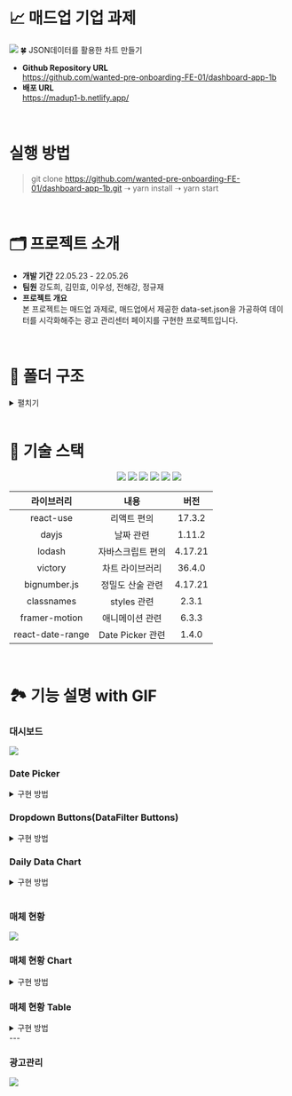 # 📈 매드업 기업 과제
<img src="https://user-images.githubusercontent.com/73621658/170202585-a89f1fa8-7da2-4cd6-9798-2c1306258df2.png">
🍀 JSON데이터를 활용한 차트 만들기

- **Github Repository URL** <br/> https://github.com/wanted-pre-onboarding-FE-01/dashboard-app-1b
- **배포 URL** <br/> https://madup1-b.netlify.app/

<br/>

# 실행 방법
> git clone https://github.com/wanted-pre-onboarding-FE-01/dashboard-app-1b.git  ➝ yarn install ➝ yarn start

<br/>

# 🗂 프로젝트 소개
- **개발 기간** 22.05.23 - 22.05.26
- **팀원** 강도희, 김민효, 이우성, 전해강, 정규재
- **프로젝트 개요** <br/>
본 프로젝트는 매드업 과제로, 매드업에서 제공한 data-set.json을 가공하여 데이터를 시각화해주는 광고 관리센터 페이지를 구현한 프로젝트입니다.

<br/>

# 📁 폴더 구조
<details>
    <summary>펼치기</summary>
📦src<br/>
 ┣ 📂assets<br/>
 ┃ ┗ 📂svg<br/>
 ┃ ┃ ┣ 📜.DS_Store<br/>
 ┃ ┃ ┣ 📜arrow.svg<br/>
 ┃ ┃ ┣ 📜bell.svg<br/>
 ┃ ┃ ┣ 📜bellpoint.svg<br/>
 ┃ ┃ ┣ 📜bulb.svg<br/>
 ┃ ┃ ┣ 📜caret-down.svg<br/>
 ┃ ┃ ┣ 📜caret-up.svg<br/>
 ┃ ┃ ┣ 📜dashboard.svg<br/>
 ┃ ┃ ┣ 📜gear.svg<br/>
 ┃ ┃ ┣ 📜index.js<br/>
 ┃ ┃ ┣ 📜logo.svg<br/>
 ┃ ┃ ┣ 📜manageAD.svg<br/>
 ┃ ┃ ┣ 📜profile.svg<br/>
 ┃ ┃ ┗ 📜spinner.svg<br/>
 ┣ 📂components<br/>
 ┃ ┣ 📂Dropdown<br/>
 ┃ ┃ ┣ 📜dropdown.module.scss<br/>
 ┃ ┃ ┗ 📜index.tsx<br/>
 ┃ ┗ 📂LoadingPage<br/>
 ┃ ┃ ┣ 📜index.tsx<br/>
 ┃ ┃ ┗ 📜loadingPage.module.scss<br/>
 ┣ 📂data<br/>
 ┃ ┣ 📜wanted_FE-media-channel-data-set.json<br/>
 ┃ ┣ 📜wanted_FE_ad-list-data-set.json<br/>
 ┃ ┗ 📜wanted_FE_trend-data-set.json<br/>
 ┣ 📂routes<br/>
 ┃ ┣ 📂ADmanaging<br/>
 ┃ ┃ ┣ 📂Card<br/>
 ┃ ┃ ┃ ┣ 📜card.module.scss<br/>
 ┃ ┃ ┃ ┗ 📜index.tsx<br/>
 ┃ ┃ ┣ 📜admanaging.module.scss<br/>
 ┃ ┃ ┗ 📜index.tsx<br/>
 ┃ ┣ 📂Dashboard<br/>
 ┃ ┃ ┣ 📂DailyChart<br/>
 ┃ ┃ ┃ ┣ 📜OneChartStyle.ts<br/>
 ┃ ┃ ┃ ┣ 📜OneDataChart.tsx<br/>
 ┃ ┃ ┃ ┣ 📜TwoDataChart.tsx<br/>
 ┃ ┃ ┃ ┣ 📜XAxis.tsx<br/>
 ┃ ┃ ┃ ┣ 📜dailyChart.module.scss<br/>
 ┃ ┃ ┃ ┣ 📜index.tsx<br/>
 ┃ ┃ ┃ ┗ 📜twoChartStyle.ts<br/>
 ┃ ┃ ┣ 📂DailyMean<br/>
 ┃ ┃ ┃ ┣ 📂DailyMeanItem<br/>
 ┃ ┃ ┃ ┃ ┣ 📂DataList<br/>
 ┃ ┃ ┃ ┃ ┃ ┗ 📜index.tsx<br/>
 ┃ ┃ ┃ ┃ ┣ 📂RateContainer<br/>
 ┃ ┃ ┃ ┃ ┃ ┣ 📜index.tsx<br/>
 ┃ ┃ ┃ ┃ ┃ ┗ 📜rateContainer.module.scss<br/>
 ┃ ┃ ┃ ┃ ┣ 📜dailyMeanItem.module.scss<br/>
 ┃ ┃ ┃ ┃ ┗ 📜index.tsx<br/>
 ┃ ┃ ┃ ┣ 📜dailyMean.module.scss<br/>
 ┃ ┃ ┃ ┗ 📜index.tsx<br/>
 ┃ ┃ ┣ 📂DataFilterButtons<br/>
 ┃ ┃ ┃ ┣ 📂DropdownList<br/>
 ┃ ┃ ┃ ┃ ┣ 📜OneDropDownList.tsx<br/>
 ┃ ┃ ┃ ┃ ┣ 📜TwoDropDownList.tsx<br/>
 ┃ ┃ ┃ ┃ ┣ 📜WeeklyDownList.tsx<br/>
 ┃ ┃ ┃ ┃ ┣ 📜dropdownList.module.scss<br/>
 ┃ ┃ ┃ ┃ ┗ 📜index.tsx<br/>
 ┃ ┃ ┃ ┣ 📜DropdownButton.tsx<br/>
 ┃ ┃ ┃ ┣ 📜categoryDict.ts<br/>
 ┃ ┃ ┃ ┣ 📜dropdownButton.module.scss<br/>
 ┃ ┃ ┃ ┣ 📜index.module.scss<br/>
 ┃ ┃ ┃ ┗ 📜index.tsx<br/>
 ┃ ┃ ┣ 📂DatePicker<br/>
 ┃ ┃ ┃ ┣ 📂DateRange<br/>
 ┃ ┃ ┃ ┃ ┣ 📜dateRange.module.scss<br/>
 ┃ ┃ ┃ ┃ ┗ 📜index.tsx<br/>
 ┃ ┃ ┃ ┣ 📂Label<br/>
 ┃ ┃ ┃ ┃ ┣ 📜index.tsx<br/>
 ┃ ┃ ┃ ┃ ┗ 📜label.module.scss<br/>
 ┃ ┃ ┃ ┣ 📜datePicker.module.scss<br/>
 ┃ ┃ ┃ ┗ 📜index.tsx<br/>
 ┃ ┃ ┣ 📂MediaChannelGraph<br/>
 ┃ ┃ ┃ ┣ 📜chartStyle.ts<br/>
 ┃ ┃ ┃ ┗ 📜index.tsx<br/>
 ┃ ┃ ┣ 📂MediaChannelTable<br/>
 ┃ ┃ ┃ ┣ 📜companyKRDict.ts<br/>
 ┃ ┃ ┃ ┣ 📜index.tsx<br/>
 ┃ ┃ ┃ ┗ 📜mediaChannelTable.module.scss<br/>
 ┃ ┃ ┣ 📜.DS_Store<br/>
 ┃ ┃ ┣ 📜dashboard.module.scss<br/>
 ┃ ┃ ┗ 📜index.tsx<br/>
 ┃ ┣ 📂_shared<br/>
 ┃ ┃ ┣ 📂Header<br/>
 ┃ ┃ ┃ ┣ 📜header.module.scss<br/>
 ┃ ┃ ┃ ┗ 📜index.tsx<br/>
 ┃ ┃ ┗ 📂LNB<br/>
 ┃ ┃ ┃ ┣ 📜index.tsx<br/>
 ┃ ┃ ┃ ┗ 📜lnb.module.scss<br/>
 ┃ ┣ 📜.DS_Store<br/>
 ┃ ┣ 📜index.tsx<br/>
 ┃ ┗ 📜routes.module.scss<br/>
 ┣ 📂state<br/>
 ┃ ┣ 📜dashBoard.ts<br/>
 ┃ ┗ 📜dropdown.ts<br/>
 ┣ 📂styles<br/>
 ┃ ┣ 📂base<br/>
 ┃ ┃ ┣ 📜_fonts.scss<br/>
 ┃ ┃ ┣ 📜_more.scss<br/>
 ┃ ┃ ┗ 📜_reset.scss<br/>
 ┃ ┣ 📂constants<br/>
 ┃ ┃ ┗ 📜_colors.scss<br/>
 ┃ ┣ 📂mixins<br/>
 ┃ ┃ ┣ 📜_flexbox.scss<br/>
 ┃ ┃ ┣ 📜_position.scss<br/>
 ┃ ┃ ┣ 📜_responsive.scss<br/>
 ┃ ┃ ┣ 📜_typography.scss<br/>
 ┃ ┃ ┗ 📜_visual.scss<br/>
 ┃ ┣ 📜index.js<br/>
 ┃ ┗ 📜index.scss<br/>
 ┣ 📂types<br/>
 ┃ ┣ 📜adType.d.ts<br/>
 ┃ ┣ 📜channel.d.ts<br/>
 ┃ ┣ 📜daily.d.ts<br/>
 ┃ ┣ 📜dashBoardCategory.d.ts<br/>
 ┃ ┗ 📜dashBoardCategory.ts<br/>
 ┣ 📂utils<br/>
 ┃ ┣ 📜.DS_Store<br/>
 ┃ ┣ 📜dateToKorean.ts<br/>
 ┃ ┣ 📜filterDailyByCategory.ts<br/>
 ┃ ┣ 📜formatConversion.ts<br/>
 ┃ ┣ 📜getBarChartData.ts<br/>
 ┃ ┣ 📜getDailyMean.ts<br/>
 ┃ ┣ 📜getMediaData.ts<br/>
 ┃ ┣ 📜index.ts<br/>
 ┃ ┣ 📜numberToDot.ts<br/>
 ┃ ┗ 📜unitPicker.ts<br/>
 ┣ 📜.DS_Store<br/>
 ┣ 📜index.tsx<br/>
 ┣ 📜react-app-env.d.ts<br/>
 ┣ 📜reportWebVitals.ts<br/>
 ┗ 📜setupTests.ts<br/>
</details>

<br/>

# 🔨 기술 스택
<div align="center">
 <img src="https://img.shields.io/badge/HTML5-E34F26?style=flat-square&logo=HTML5&logoColor=white"/>
 <img src="https://img.shields.io/badge/CSS3-1572B6?style=flat-square&logo=CSS3&logoColor=white"/>
 <img src="https://img.shields.io/badge/Sass-CC6699?style=flat-square&logo=Sass&logoColor=white"/>
 <img src="https://img.shields.io/badge/TypeScript-3178C6?style=flat-square&logo=TypeScript&logoColor=white"/>
 <img src="https://img.shields.io/badge/React-61DAFB?style=flat-square&logo=React&logoColor=white"/>
 <img src="https://img.shields.io/badge/Recoil-764ABC?style=flat-square&logo=Recoil&logoColor=white"/>

 <br/>

|라이브러리|내용|버전|
|:---:|:---:|:---:|
| react-use | 리액트 편의 | 17.3.2 |
| dayjs | 날짜 관련 | 1.11.2 |
| lodash | 자바스크립트 편의 | 4.17.21 |
| victory | 차트 라이브러리 | 36.4.0 |
| bignumber.js | 정밀도 산술 관련 | 4.17.21 |
| classnames | styles 관련 | 2.3.1 |
| framer-motion | 애니메이션 관련 | 6.3.3 |
| react-date-range | Date Picker 관련 | 1.4.0 |

<br/>

</div>

# 🏞 기능 설명 with GIF

### 대시보드

<img src="https://user-images.githubusercontent.com/73621658/170205488-64a983e1-28d7-4836-8231-989dc9a61aeb.gif">

<br/>

### Date Picker

<details>
    <summary>구현 방법</summary>

## React Date Range 

1. Recoil로 전역 상태 관리 데이터를 설정하여 날짜의 범위를 설정하였습니다.
```ts
interface IDate {
  startDate: string
  endDate: string
}

export const dateState = atom<IDate>({
  key: '#date',
  default: {
    startDate: '2022-02-01',
    endDate: '2022-02-07',
  },
})
```
2. react date range 라이브러리를 사용하여 날짜 데이터를 다시 설정하였습니다.
```ts

const handleChange = ({ selection: { startDate, endDate } }: RangeKeyDict) => {
    setDateRange({
      startDate: dayjs(startDate).format(DAY_FORMAT),
      endDate: dayjs(endDate).format(DAY_FORMAT),
    })
  }

return (
  <DateRangePicker
    locale={ko}
    onChange={handleChange}
    editableDateInputs={false}
    showMonthAndYearPickers={false}
    minDate={new Date(daily[0].date)}
    maxDate={new Date(daily[daily.length - 1].date)}
    ranges={[
      {
        startDate: new Date(dateRange.startDate),
        endDate: new Date(dateRange.endDate),
        key: 'selection',
      },
    ]}
    rangeColors={['#586CF5']}
    months={2}
    direction='horizontal'
    showDateDisplay={false}
    staticRanges={[]}
    inputRanges={[]}
  />
)
```

</details>

### Dropdown Buttons(DataFilter Buttons)

<details>
    <summary>구현 방법</summary>

### 외부 클릭 기능
1.  onBlurEvnet와 onMouseEvnet를 이용하여 클릭한 버튼의 외부를 클릭할 경우 나타났던 드롭다운이 사라집니다.
``` tsx
// in DropdownButton.tsx
<div className={styles.dropdownCont} onBlur={handleOnBlur}>

// in DropdownList.tsx
<li key={key}>
  <button type='button' className={cx(styles.listItem)} onMouseDown={handleClick} value={data}>
    {data}
  </button>
</li>
```

2. 첫 번째 데이터 선택 버튼에는 차트에 표시될 모든 정보가 표시됩니다. 기본 값으로 ROAS를 가집니다. 

3. 두 번째 데이터 선택 버튼에는 첫 번째 데이터 선택 버튼에서 선택된 값을 제외한 모든 값을 리스트로 가집니다. 기본 값으로 "없음"을 가집니다. 버튼의 값이 없음 일 경우 차트에 데이터를 표시하지 않습니다.

```tsx
DATA_LIST.filter((item) => item !== categoryDict[oneSelectCategory])
  .filter((item) => {
    if (!twoSelectCategory) return item !== '없음'
      return twoSelectCategory && item !== categoryDict[twoSelectCategory]
})
```

</details>

### Daily Data Chart

<details>
    <summary>구현 방법</summary>

1. BigNumber JS를 이용하여 필요한 데이터를 가공하였습니다.
```ts
interface IProps {
  daily: IDaily[]
  category: TDashBoardCategory
  weekly?: boolean
}

interface IOutput {
  x: string
  y: number
}

export const filterDailyByCategory = ({ daily, category, weekly = false }: IProps): IOutput[] => {
  if (weekly) {
    if (category !== 'sales')
      return daily.filter((_, index) => index % 7 === 0).map((item) => ({ x: item.date, y: item[category] }))
    return daily
      .filter((_, index) => index % 7 === 0)
      .map((item) => {
        const y = new BigNumber(item.roas).multipliedBy(item.cost).dividedBy(100).toNumber()
        return {
          x: item.date,
          y,
        }
      })
  }
  if (category !== 'sales') return daily.map((item) => ({ x: item.date, y: item[category] }))
  return daily.map((item) => {
    const y = new BigNumber(item.roas).multipliedBy(item.cost).dividedBy(100).toNumber()
    return {
      x: item.date,
      y,
    }
  })
}
```

2. Victory JS를 이용하여 해당 데이터를 차트로 표현하였습니다.
```ts
 <VictoryChart
  height={500}
  theme={VictoryTheme.material}
  width={window.innerWidth}
  domainPadding={50}
  containerComponent={<VictoryVoronoiContainer />}
  animate={{
    duration: 2000,
    onLoad: { duration: 1000 },
    easing: 'linear',
  }}
>
  <VictoryAxis
    tickFormat={(tick) => dateToKorean(tick, true)}
    scale={{ x: 'time' }}
    fixLabelOverlap
    tickLabelComponent={<VictoryLabel renderInPortal />}
    {...ONE_CHART_STYLE.xAxis}
  />
  <VictoryAxis
    dependentAxis
    tickLabelComponent={<VictoryLabel renderInPortal dx={20} dy={-10} />}
    {...ONE_CHART_STYLE.yAxis}
    tickFormat={(tick) => `${numberToDot({ num: tick })} ${unit}`}
  />

  <VictoryLine
    data={data}
    labels={({ datum }) => `${numberToDot({ num: datum.y })}`}
    y={(datum) => datum.y}
    {...ONE_CHART_STYLE.line}
    labelComponent={
      <VictoryTooltip
        style={{ fontSize: 20, fill: '#ffffff' }}
        renderInPortal
        flyoutStyle={{
          stroke: 'none',
          fill: '#3A474E',
        }}
        cornerRadius={5}
        flyoutPadding={{
          left: 25,
          right: 25,
          top: 10,
          bottom: 10,
        }}
        pointerLength={0}
        dy={-15}
      />
    }
  />
  <VictoryScatter data={data} y={(datum) => datum.y} size={7} {...ONE_CHART_STYLE.scratter} />
</VictoryChart>
```


</details>

<br/>

### 매체 현황

<img src="https://user-images.githubusercontent.com/73621658/170247527-60aab129-b6a1-4d0a-8dd6-db39be7ac369.gif"/>

### 매체 현황 Chart

<details>
    <summary>구현 방법</summary>

1. 'lodash' 라이브러리를 통해 'channel' 별로 데이터를 그룹화했습니다.
```ts
const groupByData = groupBy(data, 'channel')
```

2. Date Picker로 선택한 날짜에 포함된 데이터를 더하여 데이터 형태를 가공했습니다.
```ts
COMPANIES.forEach((company) => {
groupByData[company].forEach((v) => {
const selectDate = new Date(v.date)
const startDate = new Date(recoilDate.startDate)
const endDate = new Date(recoilDate.endDate)
const target = filterData[company]

if (startDate <= selectDate && selectDate <= endDate) {
target.click = new BigNumber(target.click).plus(v.click).toNumber()
target.convValue = new BigNumber(target.convValue).plus(v.convValue).toNumber()
target.cost = new BigNumber(target.cost).plus(v.cost).toNumber()
target.cpa = new BigNumber(target.cpa).plus(v.cpa).toNumber()
target.cpc = new BigNumber(target.cpc).plus(v.cpc).toNumber()
target.ctr = new BigNumber(target.ctr).plus(v.ctr).toNumber()
target.imp = new BigNumber(target.imp).plus(v.imp).toNumber()
target.roas = new BigNumber(target.roas).plus(v.roas).toNumber()
}
})
})
```

3. 차트에 필요한 데이터를 카테고리 별로 더하여 백분율로 데이터를 가공했습니다.
```ts
COMPANIES.forEach((company) => {
    const target = filterData[company]
    const sales = new BigNumber(target.roas).multipliedBy(target.cost).div(100).toNumber()
    const conv = new BigNumber(target.click).multipliedBy(target.roas).toNumber()

    sum.costSum = new BigNumber(sum.costSum).plus(target.cost).toNumber()
    sum.salesSum = Math.floor(new BigNumber(sum.salesSum).plus(sales).toNumber())
    sum.impSum = new BigNumber(sum.impSum).plus(target.imp).toNumber()
    sum.clickSum = new BigNumber(sum.clickSum).plus(target.click).toNumber()
    sum.convSum = Math.floor(new BigNumber(sum.convSum).plus(conv).toNumber())
 })
    
 COMPANIES.forEach((company) => {
    const target = filterData[company]
    const sales = new BigNumber(target.roas).multipliedBy(target.cost).div(100).toNumber()
    const conv = new BigNumber(target.click).multipliedBy(target.roas).toNumber()

    const costPercentage = Math.floor((target.cost * 100) / sum.costSum)
    const salesPercentage = Math.floor((sales * 100) / sum.salesSum)
    const impPercentage = Math.floor((target.imp * 100) / sum.impSum)
    const clickPercentage = Math.floor((target.click * 100) / sum.clickSum)
    const convPercentage = Math.floor((conv * 100) / sum.convSum)

    chartData.push([
      { category: CATEGORYS[0], value: costPercentage },
      { category: CATEGORYS[1], value: salesPercentage },
      { category: CATEGORYS[2], value: impPercentage },
      { category: CATEGORYS[3], value: clickPercentage },
      { category: CATEGORYS[4], value: convPercentage },
    ])
 })
```
    
4. 'Victory.JS' 라이브러리를 이용하여 해당 데이터를 차트로 표현했습니다.
```ts
<VictoryChart
  width={1000}
  domainPadding={{ x: 90, y: 10 }}
  theme={VictoryTheme.material}
  animate={{
    duration: 1000,
    onLoad: { duration: 1000 },
    easing: 'linear',
  }}
>
  <VictoryLegend
    x={620}
    y={333}
    orientation='horizontal'
    gutter={50}
    style={{ labels: { fill: CHART_STYLE.grayColor } }}
    colorScale={[...CHART_STYLE.colorscale]}
    data={[{ name: '네이버' }, { name: '카카오' }, { name: '구글' }, { name: '페이스북' }]}
  />
  <VictoryAxis
    tickFormat={CATEGORYS}
    style={{ axis: { stroke: '#EDEFF1' }, tickLabels: { fill: CHART_STYLE.grayColor } }}
  />
  <VictoryAxis
    dependentAxis
    tickFormat={(x) => `${x}%`}
    tickLabelComponent={<VictoryLabel dy={15} textAnchor='start' />}
    style={{ axis: { stroke: 'none' }, tickLabels: { fill: CHART_STYLE.grayColor, fontWeight: 'bold' } }}
   />
   <VictoryStack
     colorScale={[...CHART_STYLE.colorscale]}
     labels={[
       numberToDot({ num: sum.costSum }),
       numberToDot({ num: sum.salesSum }),
       numberToDot({ num: sum.impSum }),
       numberToDot({ num: sum.clickSum }),
       numberToDot({ num: sum.convSum }),
     ]}
     labelComponent={
       <VictoryTooltip
         style={{ fontSize: 14, fill: '#ffffff' }}
         renderInPortal
         flyoutStyle={{
           stroke: 'none',
           fill: '#3A474E',
         }}
         cornerRadius={5}
         flyoutPadding={{
           left: 25,
           right: 25,
           top: 10,
           bottom: 10,
          }}
          pointerLength={5}
          dy={-15}
        />
      }
    >
    <VictoryBar data={chartData[3]} {...CHART_STYLE.bar} />
    <VictoryBar data={chartData[2]} {...CHART_STYLE.bar} />
    <VictoryBar data={chartData[1]} {...CHART_STYLE.bar} />
    <VictoryBar data={chartData[0]} {...CHART_STYLE.bar} cornerRadius={{ top: 8 }} />
  </VictoryStack>
</VictoryChart>
```

</details>     

### 매체 현황 Table
<details>
  <summary>구현 방법</summary>
  
1. lodash 라이브러리를 통해 channel별로 데이터를 그룹화했습니다.


2. Date Picker로 선택한 날짜를 포함한 데이터를 모아, 카테고리(COMPANIES)를 순회하며 카테고리 내부 총합을 포함하는 데이터 형태로 가공했습니다.

3. 카테고리(COMPANIES)를 순회하며 카테고리별 총합을 포함하는 데이터 형태로 가공했습니다.

```ts
COMPANIES.forEach((item) => {
const newFilterData = totalData.all
const oldFilterData = filterData[item]

newFilterData.click = new BigNumber(newFilterData.click).plus(oldFilterData.click).toNumber()

newFilterData.convValue = new BigNumber(newFilterData.convValue).plus(oldFilterData.convValue).toNumber()

newFilterData.cost = new BigNumber(newFilterData.cost).plus(oldFilterData.cost).toNumber()

newFilterData.cpa = new BigNumber(newFilterData.cpa).plus(oldFilterData.cpa).toNumber()

newFilterData.cpc = new BigNumber(newFilterData.cpc).plus(oldFilterData.cpc).toNumber()

newFilterData.ctr = new BigNumber(newFilterData.ctr).plus(oldFilterData.ctr).toNumber()

newFilterData.imp = new BigNumber(newFilterData.imp).plus(oldFilterData.imp).toNumber()

newFilterData.roas = new BigNumber(newFilterData.roas).plus(oldFilterData.roas).toNumber()
})

const filterDataClone = cloneDeep(filterData)
Object.assign(filterDataClone, totalData)
```

4. 가공된 데이터를 getMediaData(date)를 통해 넘겨받아 table 태그와 map을 사용해 표로 나타냈습니다.

```ts
<table>
  <thead>
    <tr>
      {header.map((headerName, index) => {
        const key = `${headerName}-${index}`
        return <th key={key}>{headerName}</th>
      })}
    </tr>
  </thead>
  <tbody>
    {COMPANIES.map((company, index) => {
      const key = `${company}-${index}`
      const sales = new BigNumber(data[company].cost).multipliedBy(data[company].roas).dividedBy(100).toNumber()
      
      return (
        <tr key={key}>
          <td>{companyKRDict[company as keyof ICompanyKRDict]}</td>
          <td>{numberToDot({ num: data[company].cost })}</td>
          <td>{numberToDot({ num: sales })}</td>
          <td>{numberToDot({ num: data[company].roas })}</td>
          <td>{numberToDot({ num: data[company].imp })}</td>
          <td>{numberToDot({ num: data[company].click })}</td>
          <td>{numberToDot({ num: data[company].ctr })}</td>
          <td>{numberToDot({ num: data[company].cpc })}</td>
        </tr>
      )
    })}
  </tbody>
</table>
```

</details>
---

### 광고관리

<img src="https://user-images.githubusercontent.com/73621658/170206126-ae325471-5679-4734-9623-0284b411c1fd.gif">
